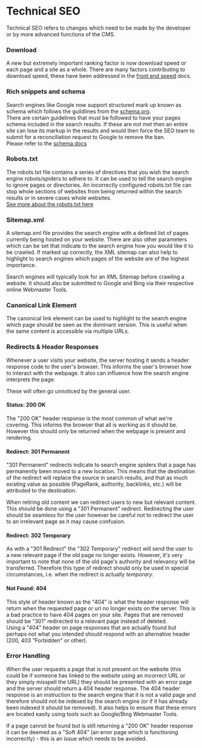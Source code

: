 # Technical SEO
Technical SEO refers to changes which need to be made by the developer or by more advanced functions of the CMS.

### Download
A new but extremely important ranking factor is now download speed or each page and a site as a whole.
There are many factors contributing to download speed, these have been addressed in the [front end speed](speed.md) docs.

### Rich snippets and schema
Search engines like Google now support structured mark up known as schema which follows the guildlines from the [schema.org](http://schema.org).  
There are certain guidelines that must be followed to have your pages schema included in the search results. If these are not met then an entire site can lose its markup in the results and would then force the SEO team to submit for a reconciliation request to Google to remove the ban.  
Please refer to the [schema docs](schema.md)

### Robots.txt
The robots.txt file contains a series of directives that you wish the search engine robots/spiders to adhere to. It can be used to tell the search engine to ignore pages or directories. An incorrectly configured robots.txt file can stop whole sections of websites from being returned within the search results or in severe cases whole websites.  
[See more about the robots.txt here](http://www.robotstxt.org/)

### Sitemap.xml
A sitemap.xml file provides the search engine with a defined list of pages currently being hosted on your website. There are also other parameters which can be set that indicate to the search engine how you would like it to be crawled. If marked up correctly, the XML sitemap can also help to highlight to search engines which pages of the website are of the highest importance.

Search engines will typically look for an XML Sitemap before crawling a website. It should also be submitted to Google and Bing via their respective online Webmaster Tools.

### Canonical Link Element
The canonical link element can be used to highlight to the search engine which page should be seen as the dominant version. This is useful when the same content is accessible via multiple URLs.

### Redirects & Header Responses
Whenever a user visits your website, the server hosting it sends a header response code to the user's browser. This informs the user's browser how to interact with the webpage. It also can influence how the search engine interprets the page.

These will often go unnoticed by the general user.

#### Status: 200 OK
The "200 OK" header response is the most common of what we're covering. This informs the browser that all is working as it should be. However this should only be returned when the webpage is present and rendering.

#### Redirect: 301 Permanent
"301 Permanent" redirects indicate to search engine spiders that a page has permanently been moved to a new location. This means that the destination of the redirect will replace the source in search results, and that as much existing value as possible (PageRank, authority, backlinks, etc.) will be attributed to the destination.

When retiring old content we can redirect users to new but relevant content. This should be done using a "301 Permanent" redirect. Redirecting the user should be seamless for the user however be careful not to redirect the user to an irrelevant page as it may cause confusion.

#### Redirect: 302 Temporary
As with a "301 Redirect" the "302 Temporary" redirect will send the user to a new relevant page if the old page no longer exists. However, it's very important to note that none of the old page's authority and relevancy will be transferred. Therefore this type of redirect should only be used in special circumstances, i.e. when the redirect is actually *temporary*.  

#### Not Found: 404
This style of header known as the "404" is what the header response will return when the requested page or url no longer exists on the server. This is a bad practice to have 404 pages on your site. Pages that are removed should be "301" redirected to a relevant page instead of deleted.  
Using a "404" header on page responses that are actually found but perhaps not what you intended should respond with an alternative header (200, 403 "Forbidden" or other).

### Error Handling
When the user requests a page that is not present on the website (this could be if someone has linked to the website using an incorrect URL or they simply misspell the URL) they should be presented with an error page and the server should return a 404 header response. The 404 header response is an instruction to the search engine that it is not a valid page and therefore should not be indexed by the search engine (or if it has already been indexed it should be removed). It also helps to ensure that these errors are located easily using tools such as Google/Bing Webmaster Tools.

If a page cannot be found but is still returning a "200 OK" header response it can be deemed as a "Soft 404" (an error page which is functioning incorrectly) - this is an issue which needs to be avoided.
